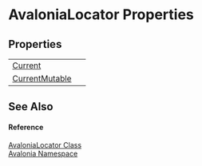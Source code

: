 # AvaloniaLocator Properties




## Properties
<table>
<tr>
<td><a href="P_Avalonia_AvaloniaLocator_Current">Current</a></td>
<td> </td>
</tr>
<tr>
<td><a href="P_Avalonia_AvaloniaLocator_CurrentMutable">CurrentMutable</a></td>
<td> </td>
</tr>
</table>

## See Also


#### Reference
<a href="T_Avalonia_AvaloniaLocator">AvaloniaLocator Class</a>  
<a href="N_Avalonia">Avalonia Namespace</a>  
